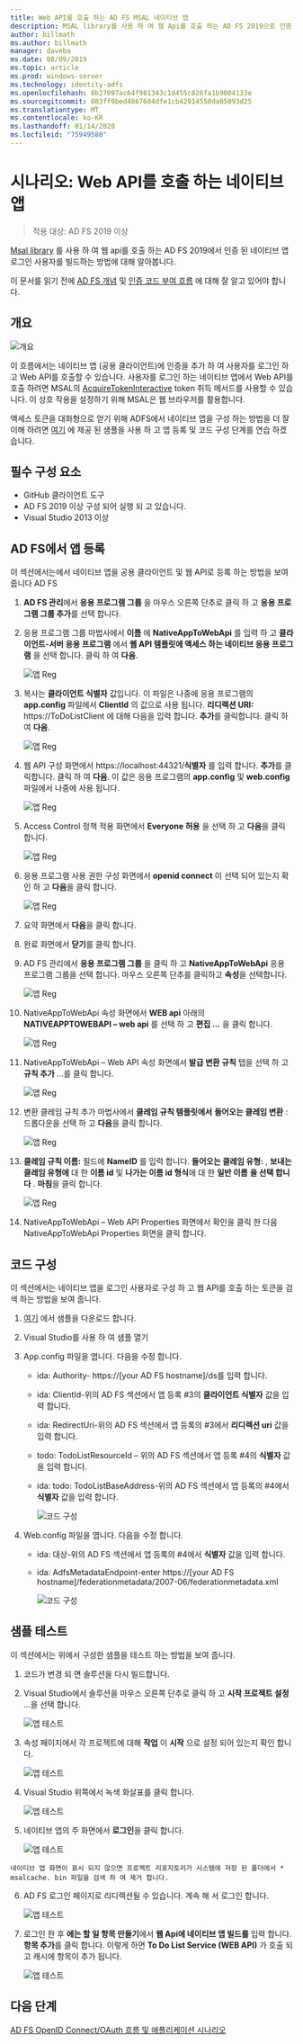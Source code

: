 ```yaml
---
title: Web API를 호출 하는 AD FS MSAL 네이티브 앱
description: MSAL library를 사용 하 여 웹 Api를 호출 하는 AD FS 2019으로 인증 된 네이티브 앱 로그인 사용자를 빌드하는 방법을 알아봅니다.
author: billmath
ms.author: billmath
manager: daveba
ms.date: 08/09/2019
ms.topic: article
ms.prod: windows-server
ms.technology: identity-adfs
ms.openlocfilehash: 8b27097ac64f981343c1d455c826fa1b9004133e
ms.sourcegitcommit: 083ff9bed4867604dfe1cb42914550da05093d25
ms.translationtype: MT
ms.contentlocale: ko-KR
ms.lasthandoff: 01/14/2020
ms.locfileid: "75949580"
---
```

# <a name="scenario-native-app-calling-web-api"></a>시나리오: Web API를 호출 하는 네이티브 앱 
>적용 대상: AD FS 2019 이상 
 
[Msal library](https://github.com/AzureAD/microsoft-authentication-library-for-dotnet/wiki) 를 사용 하 여 웹 api를 호출 하는 AD FS 2019에서 인증 된 네이티브 앱 로그인 사용자를 빌드하는 방법에 대해 알아봅니다.  
 
이 문서를 읽기 전에 [AD FS 개념](../ad-fs-openid-connect-oauth-concepts.md) 및 [인증 코드 부여 흐름](../../overview/ad-fs-openid-connect-oauth-flows-scenarios.md#authorization-code-grant-flow) 에 대해 잘 알고 있어야 합니다.
 
## <a name="overview"></a>개요 
 
 ![개요](media/adfs-msal-native-app-web-api/native1.png)

이 흐름에서는 네이티브 앱 (공용 클라이언트)에 인증을 추가 하 여 사용자를 로그인 하 고 Web API를 호출할 수 있습니다. 사용자를 로그인 하는 네이티브 앱에서 Web API를 호출 하려면 MSAL의 [AcquireTokenInteractive](https://docs.microsoft.com/dotnet/api/microsoft.identity.client.ipublicclientapplication.acquiretokeninteractive?view=azure-dotnet#Microsoft_Identity_Client_IPublicClientApplication_AcquireTokenInteractive_System_Collections_Generic_IEnumerable_System_String__) token 취득 메서드를 사용할 수 있습니다. 이 상호 작용을 설정하기 위해 MSAL은 웹 브라우저를 활용합니다. 

 
액세스 토큰을 대화형으로 얻기 위해 ADFS에서 네이티브 앱을 구성 하는 방법을 더 잘 이해 하려면 [여기](https://github.com/microsoft/adfs-sample-msal-dotnet-native-to-webapi) 에 제공 된 샘플을 사용 하 고 앱 등록 및 코드 구성 단계를 연습 하겠습니다.  
 

## <a name="pre-requisites"></a>필수 구성 요소 


- GitHub 클라이언트 도구 
- AD FS 2019 이상 구성 되어 실행 되 고 있습니다. 
- Visual Studio 2013 이상 
 

## <a name="app-registration-in-ad-fs"></a>AD FS에서 앱 등록 
이 섹션에서는에서 네이티브 앱을 공용 클라이언트 및 웹 API로 등록 하는 방법을 보여 줍니다 AD FS 

  1. **AD FS 관리**에서 **응용 프로그램 그룹** 을 마우스 오른쪽 단추로 클릭 하 고 **응용 프로그램 그룹 추가**를 선택 합니다.   
  
  2. 응용 프로그램 그룹 마법사에서 **이름** 에 **NativeAppToWebApi** 를 입력 하 고 **클라이언트-서버 응용 프로그램** 에서 **웹 API 템플릿에 액세스 하는 네이티브 응용 프로그램** 을 선택 합니다. 클릭 하 여 **다음**.  
  
      ![앱 Reg](media/adfs-msal-native-app-web-api/native2.png)  

  3. 복사는 **클라이언트 식별자** 값입니다. 이 파일은 나중에 응용 프로그램의 **app.config** 파일에서 **ClientId** 의 값으로 사용 됩니다. **리디렉션 URI:** https://ToDoListClient 에 대해 다음을 입력 합니다. **추가**를 클릭합니다. 클릭 하 여 **다음**.  
 
     ![앱 Reg](media/adfs-msal-native-app-web-api/native3.png) 

  4. 웹 API 구성 화면에서 https://localhost:44321/**식별자** 를 입력 합니다. **추가**를 클릭합니다. 클릭 하 여 **다음**. 이 값은 응용 프로그램의 **app.config** 및 **web.config** 파일에서 나중에 사용 됩니다.
 
     ![앱 Reg](media/adfs-msal-native-app-web-api/native4.png)   
  
  5. Access Control 정책 적용 화면에서 **Everyone 허용** 을 선택 하 고 **다음**을 클릭 합니다. 
  
     ![앱 Reg](media/adfs-msal-native-app-web-api/native5.png)   
  
  6. 응용 프로그램 사용 권한 구성 화면에서 **openid connect** 이 선택 되어 있는지 확인 하 고 **다음**을 클릭 합니다.  
     
     ![앱 Reg](media/adfs-msal-native-app-web-api/native6.png) 

  7. 요약 화면에서 **다음**을 클릭 합니다.
  
  8. 완료 화면에서 **닫기**를 클릭 합니다. 
  
  9. AD FS 관리에서 **응용 프로그램 그룹** 을 클릭 하 고 **NativeAppToWebApi** 응용 프로그램 그룹을 선택 합니다. 마우스 오른쪽 단추를 클릭하고 **속성**을 선택합니다.
  
      ![앱 Reg](media/adfs-msal-native-app-web-api/native7.png)

  10. NativeAppToWebApi 속성 화면에서 **WEB api** 아래의 **NATIVEAPPTOWEBAPI – web api** 를 선택 하 고 **편집 ...** 을 클릭 합니다. 
  
      ![앱 Reg](media/adfs-msal-native-app-web-api/native8.png) 

  11. NativeAppToWebApi – Web API 속성 화면에서 **발급 변환 규칙** 탭을 선택 하 고 **규칙 추가** ...를 클릭 합니다. 
  
      ![앱 Reg](media/adfs-msal-native-app-web-api/native9.png) 

  12. 변환 클레임 규칙 추가 마법사에서 **클레임 규칙 템플릿에서** **들어오는 클레임 변환** : 드롭다운을 선택 하 고 **다음**을 클릭 합니다.  
  
      ![앱 Reg](media/adfs-msal-native-app-web-api/native10.png) 

  13. **클레임 규칙 이름:** 필드에 **NameID** 를 입력 합니다. **들어오는 클레임 유형:** , **보내는 클레임 유형에** 대 한 **이름 id** 및 **나가는 이름 id 형식**에 대 한 **일반 이름** **을 선택 합니다** . **마침**을 클릭 합니다.
  
      ![앱 Reg](media/adfs-msal-native-app-web-api/native11.png) 

  14. NativeAppToWebApi – Web API Properties 화면에서 확인을 클릭 한 다음 NativeAppToWebApi Properties 화면을 클릭 합니다.  
 
## <a name="code-configuration"></a>코드 구성 
이 섹션에서는 네이티브 앱을 로그인 사용자로 구성 하 고 웹 API를 호출 하는 토큰을 검색 하는 방법을 보여 줍니다. 

1. [여기](https://github.com/microsoft/adfs-sample-msal-dotnet-native-to-webapi) 에서 샘플을 다운로드 합니다. 

2. Visual Studio를 사용 하 여 샘플 열기 

3. App.config 파일을 엽니다. 다음을 수정 합니다. 
   - ida: Authority- https://[your AD FS hostname]/ds를 입력 합니다.
   - ida: ClientId-위의 AD FS 섹션에서 앱 등록 #3의 **클라이언트 식별자** 값을 입력 합니다. 
   - ida: RedirectUri-위의 AD FS 섹션에서 앱 등록의 #3에서 **리디렉션 uri** 값을 입력 합니다.
   - todo: TodoListResourceId – 위의 AD FS 섹션에서 앱 등록 #4의 **식별자** 값을 입력 합니다. 
   - ida: todo: TodoListBaseAddress-위의 AD FS 섹션에서 앱 등록의 #4에서 **식별자** 값을 입력 합니다. 
 
     ![코드 구성](media/adfs-msal-native-app-web-api/native12.png)

 4. Web.config 파일을 엽니다. 다음을 수정 합니다. 
    - ida: 대상-위의 AD FS 섹션에서 앱 등록의 #4에서 **식별자** 값을 입력 합니다. 
    - ida: AdfsMetadataEndpoint-enter https://[your AD FS hostname]/federationmetadata/2007-06/federationmetadata.xml 
    
      ![코드 구성](media/adfs-msal-native-app-web-api/native13.png)
 
  
## <a name="test-the-sample"></a>샘플 테스트 
이 섹션에서는 위에서 구성한 샘플을 테스트 하는 방법을 보여 줍니다. 

  1. 코드가 변경 되 면 솔루션을 다시 빌드합니다. 
 
  2. Visual Studio에서 솔루션을 마우스 오른쪽 단추로 클릭 하 고 **시작 프로젝트 설정** ...을 선택 합니다.  
 
     ![앱 테스트](media/adfs-msal-native-app-web-api/native14.png)

  3. 속성 페이지에서 각 프로젝트에 대해 **작업** 이 **시작** 으로 설정 되어 있는지 확인 합니다. 
      
     ![앱 테스트](media/adfs-msal-native-app-web-api/native15.png)

  4. Visual Studio 위쪽에서 녹색 화살표를 클릭 합니다.  
 
     ![앱 테스트](media/adfs-msal-native-app-web-api/native16.png)

  5. 네이티브 앱의 주 화면에서 **로그인**을 클릭 합니다.  
  
     ![앱 테스트](media/adfs-msal-native-app-web-api/native17.png)

    네이티브 앱 화면이 표시 되지 않으면 프로젝트 리포지토리가 시스템에 저장 된 폴더에서 * msalcache. bin 파일을 검색 하 여 제거 합니다. 

  6. AD FS 로그인 페이지로 리디렉션될 수 있습니다. 계속 해 서 로그인 합니다. 
  
      ![앱 테스트](media/adfs-msal-native-app-web-api/native18.png)

  7. 로그인 한 후 **에는 할 일 항목 만들기**에서 **웹 Api에 네이티브 앱 빌드를** 입력 합니다. **항목 추가**를 클릭 합니다.  이렇게 하면 **To Do List Service (WEB API)** 가 호출 되 고 캐시에 항목이 추가 됩니다. 
    
       ![앱 테스트](media/adfs-msal-native-app-web-api/native19.png)
 
## <a name="next-steps"></a>다음 단계
[AD FS OpenID Connect/OAuth 흐름 및 애플리케이션 시나리오](../../overview/ad-fs-openid-connect-oauth-flows-scenarios.md)
 